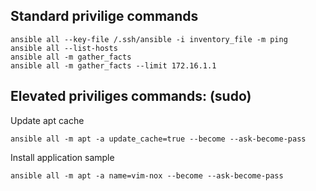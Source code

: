 ## Standard privilige commands 

    ansible all --key-file /.ssh/ansible -i inventory_file -m ping
    ansible all --list-hosts
    ansible all -m gather_facts 
    ansible all -m gather_facts --limit 172.16.1.1

## Elevated priviliges commands: (sudo)
Update apt cache 

    ansible all -m apt -a update_cache=true --become --ask-become-pass

Install application sample 

    ansible all -m apt -a name=vim-nox --become --ask-become-pass
